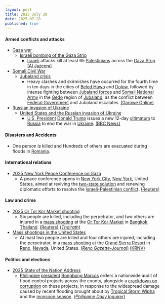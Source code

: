 ```yaml
---
layout: post
title: 2025 July 28
date: 2025-07-28
published: true
---
```



#### Armed conflicts and attacks

* [Gaza war](https://en.wikipedia.org/wiki/Gaza_war "Gaza war")
  * [Israeli bombing of the Gaza Strip](https://en.wikipedia.org/wiki/Israeli_bombing_of_the_Gaza_Strip "Israeli bombing of the Gaza Strip")
    * [Israeli](https://en.wikipedia.org/wiki/Israel "Israel") attacks kill at least 65 [Palestinians](https://en.wikipedia.org/wiki/Palestinians "Palestinians") across the [Gaza Strip](https://en.wikipedia.org/wiki/Gaza_Strip "Gaza Strip"). [(Al Jazeera)](https://www.aljazeera.com/news/liveblog/2025/7/28/live-israel-lets-aid-into-gaza-but-un-says-its-not-enough-to-stop-famine)
* [Somali Civil War](https://en.wikipedia.org/wiki/Somali_Civil_War_%282009%E2%80%93present%29 "Somali Civil War (2009–present)")
  * [Jubaland crisis](https://en.wikipedia.org/wiki/Jubaland_crisis "Jubaland crisis")
    * Heavy clashes and skirmishes have occurred for the fourth time in ten days in the cities of [Beled Hawo](https://en.wikipedia.org/wiki/Beled_Hawo "Beled Hawo") and [Dolow](https://en.wikipedia.org/wiki/Dolow "Dolow"), followed by intense fighting between [Jubaland forces](https://en.wikipedia.org/wiki/Jubaland_Dervish_Force "Jubaland Dervish Force") and [Somali National Army](https://en.wikipedia.org/wiki/Somali_National_Army "Somali National Army") in the [Gedo](https://en.wikipedia.org/wiki/Gedo "Gedo") region of [Jubaland](https://en.wikipedia.org/wiki/Jubaland "Jubaland"), as the conflict between [Federal Government](https://en.wikipedia.org/wiki/Federal_Government_of_Somalia "Federal Government of Somalia") and Jubaland escalates. [(Garowe Online)](https://www.garoweonline.com/en/news/somalia/somalia-heavy-clashes-erupt-in-dolow-between-jubaland-forces-and-somali-federal-troops)
* [Russian invasion of Ukraine](https://en.wikipedia.org/wiki/Russian_invasion_of_Ukraine "Russian invasion of Ukraine")
  * [United States and the Russian invasion of Ukraine](https://en.wikipedia.org/wiki/United_States_and_the_Russian_invasion_of_Ukraine "United States and the Russian invasion of Ukraine")
    * [U.S. President](https://en.wikipedia.org/wiki/President_of_the_United_States "President of the United States") [Donald Trump](https://en.wikipedia.org/wiki/Donald_Trump "Donald Trump") issues a new 12-day [ultimatum](https://en.wikipedia.org/wiki/Ultimatum "Ultimatum") to [Russia](https://en.wikipedia.org/wiki/Russia "Russia") to end the war in [Ukraine](https://en.wikipedia.org/wiki/Ukraine "Ukraine"). [(BBC News)](https://www.bbc.co.uk/news/live/c5y0d0yz282t)

#### Disasters and Accidents

* One person is killed and Hundreds of others are evacuated during floods in [Romania](https://en.wikipedia.org/wiki/Romania "Romania").

#### International relations

* [2025 New York Peace Conference on Gaza](https://en.wikipedia.org/wiki/2025_New_York_Peace_Conference_on_Gaza "2025 New York Peace Conference on Gaza")
  * A peace conference opens in [New York City](https://en.wikipedia.org/wiki/New_York_City "New York City"), [New York](https://en.wikipedia.org/wiki/New_York_%28state%29 "New York (state)"), United States, aimed at reviving the [two-state solution](https://en.wikipedia.org/wiki/Two-state_solution "Two-state solution") and renewing diplomatic efforts to resolve the [Israeli-Palestinian conflict](https://en.wikipedia.org/wiki/Israeli-Palestinian_conflict "Israeli-Palestinian conflict"). [(Reuters)](https://www.reuters.com/world/middle-east/ministers-gather-un-delayed-meeting-israel-palestinians-2025-07-28/)

#### Law and crime

* [2025 Or Tor Kor Market shooting](https://en.wikipedia.org/wiki/2025_Or_Tor_Kor_Market_shooting "2025 Or Tor Kor Market shooting")
  * Six people are killed, including the perpetrator, and two others are injured in a [mass shooting](https://en.wikipedia.org/wiki/Mass_shooting "Mass shooting") at the [Or Tor Kor Market](https://en.wikipedia.org/wiki/Or_Tor_Kor_Market "Or Tor Kor Market") in [Bangkok](https://en.wikipedia.org/wiki/Bangkok "Bangkok"), [Thailand](https://en.wikipedia.org/wiki/Thailand "Thailand"). [(Reuters)](https://www.reuters.com/world/asia-pacific/least-six-killed-shooting-incident-bangkok-2025-07-28/) [(*Thairath*)](https://www.thairath.co.th/news/crime/2873234)
* [Mass shootings in the United States](https://en.wikipedia.org/wiki/Mass_shootings_in_the_United_States "Mass shootings in the United States")
  * At least two people are killed and four others are injured, including the perpetrator, in a [mass shooting](https://en.wikipedia.org/wiki/Mass_shooting "Mass shooting") at the [Grand Sierra Resort](https://en.wikipedia.org/wiki/Grand_Sierra_Resort "Grand Sierra Resort") in [Reno](https://en.wikipedia.org/wiki/Reno%2C_Nevada "Reno, Nevada"), [Nevada](https://en.wikipedia.org/wiki/Nevada "Nevada"), United States. [(*Reno Gazette-Journal*)](https://www.rgj.com/story/news/crime/2025/07/28/grand-sierra-resort-shooting-suspect-custody/85406381007/) [(KRNV)](https://mynews4.com/news/local/reno-police-respond-to-shooting-at-grand-sierra-resort-urge-public-to-avoid-area)

#### Politics and elections

* [2025 State of the Nation Address](https://en.wikipedia.org/wiki/2025_State_of_the_Nation_Address_%28Philippines%29 "2025 State of the Nation Address (Philippines)")
  * [Philippine](https://en.wikipedia.org/wiki/Philippines "Philippines") [president](https://en.wikipedia.org/wiki/President_of_the_Philippines "President of the Philippines") [Bongbong Marcos](https://en.wikipedia.org/wiki/Bongbong_Marcos "Bongbong Marcos") orders a nationwide audit of flood control projects across the county, alongside a [crackdown on corruption](https://en.wikipedia.org/wiki/Anti-corruption "Anti-corruption") on these projects, in response to the widespread damage caused by recent flooding brought about by [Tropical Storm Wipha](https://en.wikipedia.org/wiki/Tropical_Storm_Wipha_%282025%29 "Tropical Storm Wipha (2025)") and the [monsoon season](https://en.wikipedia.org/wiki/Monsoon "Monsoon"). [(*Philippine Daily Inquirer*)](https://newsinfo.inquirer.net/2088472/sona-2025-marcos-on-corrupt-people-in-flood-control-deals-shame-on-you?utm_source=(direct)&utm_medium=gallery)
